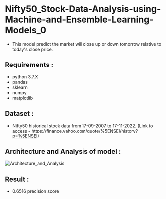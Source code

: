 # Nifty50_Stock-Data-Analysis-using-Machine-and-Ensemble-Learning-Models_0
- This model predict the market will close up or down tomorrow relative to today's close price.

## Requirements :

- python 3.7.X
- pandas
- sklearn
- numpy
- matplotlib

## Dataset :
- Nifty50 historical stock data from 17-09-2007 to 17-11-2022. (Link to access - https://finance.yahoo.com/quote/%5ENSEI/history?p=%5ENSEI)

## Architecture and Analysis of model :

![Architecture_and_Analysis](https://user-images.githubusercontent.com/116808590/225538843-5b45d53e-8144-4d65-90ff-5b5fc0d32b8d.png)


## Result :
- 0.6516 precision score

